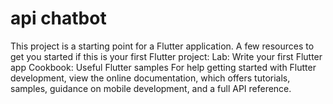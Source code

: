 # api chatbot 
This project is a starting point for a Flutter application.  A few resources to get you started if this is your first Flutter project:  Lab: Write your first Flutter app Cookbook: Useful Flutter samples For help getting started with Flutter development, view the online documentation, which offers tutorials, samples, guidance on mobile development, and a full API reference.
